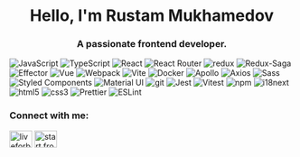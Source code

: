 <h1 align="center">Hello, I'm Rustam Mukhamedov</h1>
<h3 align="center">A passionate frontend developer.</h3>

<p>
<img alt="JavaScript" src="https://img.shields.io/badge/-JavaScript-F7DF1E?style=flat&logo=javascript&logoColor=white" />
<img alt="TypeScript" src="https://img.shields.io/badge/-TypeScript-007ACC?style=flat&logo=typescript&logoColor=white" />
<img alt="React" src="https://img.shields.io/badge/-React-45b8d8?style=flat&logo=react&logoColor=white" />
  <img alt="React Router" src="https://img.shields.io/badge/-React_Router-CA4245?style=flat&logo=react_router&logoColor=white" />
<img alt="redux" src="https://img.shields.io/badge/-Redux-764ABC?style=flat&logo=redux&logoColor=white" />
  <img alt="Redux-Saga" src="https://img.shields.io/badge/-Redux_Saga-999999?style=flat&logo=redux-saga&logoColor=white" />
<img alt="Effector" src="https://img.shields.io/badge/-Effector-F36001?style=flat&logo=meteor&logoColor=white" />
  <img alt="Vue" src="https://img.shields.io/badge/-Vue.js-4FC08D?style=flat&logo=vue.js&logoColor=white" />
<img alt="Webpack" src="https://img.shields.io/badge/-Webpack-8DD6F9?style=flat&logo=webpack&logoColor=white" />
<img alt="Vite" src="https://img.shields.io/badge/-Vite-646CFF?style=flat&logo=vite&logoColor=white" />
<img alt="Docker" src="https://img.shields.io/badge/-Docker-46a2f1?style=flat&logo=docker&logoColor=white" />
<img alt="Apollo" src="https://img.shields.io/badge/-Apollo%20GraphQL-311C87?style=flat&logo=apollo-graphql&logoColor=white" />
  <img alt="Axios" src="https://img.shields.io/badge/-Axios-5A29E4?style=flat&logo=axios&logoColor=white" />
<img alt="Sass" src="https://img.shields.io/badge/-Sass-CC6699?style=flat&logo=sass&logoColor=white" />
<img alt="Styled Components" src="https://img.shields.io/badge/-Styled_Components-db7092?style=flat&logo=styled-components&logoColor=white" />
<img alt="Material UI" src="https://img.shields.io/badge/-Material_UI-007FFF?style=flat&logo=mui&logoColor=white" />
<img alt="git" src="https://img.shields.io/badge/-Git-F05032?style=flat&logo=git&logoColor=white" />
<img alt="Jest" src="https://img.shields.io/badge/-Jest-C21325?style=flat&logo=jest&logoColor=white" />
<img alt="Vitest" src="https://img.shields.io/badge/-Vitest-6E9F18?style=flat&logo=vitest&logoColor=white" />
<img alt="npm" src="https://img.shields.io/badge/-NPM-CB3837?style=flat&logo=npm&logoColor=white" />
  <img alt="i18next" src="https://img.shields.io/badge/-i18next-26A69A?style=flat&logo=i18next&logoColor=white" />
<img alt="html5" src="https://img.shields.io/badge/-HTML5-E34F26?style=flat&logo=html5&logoColor=white" />
<img alt="css3" src="https://img.shields.io/badge/-CSS3-1572B6?style=flat&logo=css3&logoColor=white" />
<img alt="Prettier" src="https://img.shields.io/badge/-Prettier-F7B93E?style=flat&logo=prettier&logoColor=white" />
  <img alt="ESLint" src="https://img.shields.io/badge/-ESLint-4B32C3?style=flat&logo=eslint&logoColor=white" />
</p>

<h3 align="left">Connect with me:</h3>
<p align="left">
<a href="https://linkedin.com/in/rustam-mukhamedov-739975174" target="blank"><img align="center" src="https://raw.githubusercontent.com/rahuldkjain/github-profile-readme-generator/master/src/images/icons/Social/linked-in-alt.svg" alt="liveforblaze" height="30" width="40" /></a>
<a href="https://instagram.com/start.frontend" target="blank"><img align="center" src="https://raw.githubusercontent.com/rahuldkjain/github-profile-readme-generator/master/src/images/icons/Social/instagram.svg" alt="start.frontend" height="30" width="40" /></a>
</p>

<!--
**LiveForBlaze/LiveForBlaze** is a ✨ _special_ ✨ repository because its `README.md` (this file) appears on your GitHub profile.

Here are some ideas to get you started:

- 🔭 I’m currently working on ...
- 🌱 I’m currently learning ...
- 👯 I’m looking to collaborate on ...
- 🤔 I’m looking for help with ...
- 💬 Ask me about ...
- 📫 How to reach me: ...
- 😄 Pronouns: ...
- ⚡ Fun fact: ...
-->
